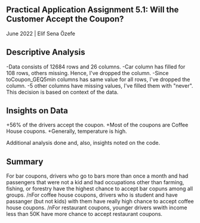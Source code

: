Practical Application Assignment 5.1: Will the Customer Accept the Coupon?
--
June 2022 | Elif Sena Özefe


Descriptive Analysis
--
-Data consists of 12684 rows and 26 columns.
-Car column has filled for 108 rows, others missing. Hence, I've dropped the column.
-Since toCoupon_GEQ5min columns has same value for all rows, I've dropped the column.
-5 other columns have missing values, I've filled them with "never". This decision is based on context of the data.


Insights on Data
--
+56% of the drivers accept the coupon.
+Most of the coupons are Coffee House coupons.
+Generally, temperature is high.

Additional analysis done and, also, insights noted on the code.


Summary
--
For bar coupons, drivers who go to bars more than once a month and had passengers that were not a kid and had occupations other than farming, fishing, or forestry have the highest chance to accept bar copuns among all groups.
/nFor coffee house coupons, drivers who is student and have passanger (but not kids) with them have really high chance to accept coffee house coupons.
/nFor restaurant coupons, younger drivers wwith income less than 50K have more chance to accept restaurant coupons.